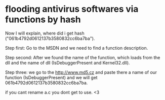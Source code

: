 # flooding antivirus softwares via functions by hash

Now I will explain, where did i get hash ("061b4792d0612137b3580832cc6ba7ba").<br>

Step first: Go to the MSDN and we need to find a function description.<br>

Step second: After we found the name of the function, which loads from the dll and the name of dll (IsDebuggerPresent and Kernel32.dll).<br>

Step three: we go to the http://www.md5.cz and paste there a name of our function (IsDebuggerPresent) and we will get 061b4792d0612137b3580832cc6ba7ba.<br>

if you cant rename a.c you dont get to use. <3
